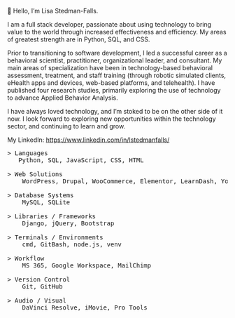 <p>👋 Hello, I’m Lisa Stedman-Falls.</p>
<p> I am a full stack developer, passionate about using technology to bring value to the world through increased effectiveness and efficiency. My areas of greatest strength are in Python, SQL, and CSS.</p>
<p> Prior to transitioning to software development, I led a successful career as a behavioral scientist, practitioner, organizational leader, and consultant. My main areas of specialization have been in technology-based behavioral assessment, treatment, and staff training (through robotic simulated clients, eHealth apps and devices, web-based platforms, and telehealth). I have published four research studies, primarily exploring the use of technology to advance Applied Behavior Analysis.</p>

<p> I have always loved technology, and I’m stoked to be on the other side of it now. I look forward to exploring new opportunities within the technology sector, and continuing to learn and grow.</p>

My LinkedIn: https://www.linkedin.com/in/lstedmanfalls/

<pre>
> Languages
   Python, SQL, JavaScript, CSS, HTML

> Web Solutions
    WordPress, Drupal, WooCommerce, Elementor, LearnDash, Yoast SEO, Google Analytics, W3C WCAG Standards

> Database Systems
    MySQL, SQLite

> Libraries / Frameworks
    Django, jQuery, Bootstrap

> Terminals / Environments
    cmd, GitBash, node.js, venv

> Workflow
    MS 365, Google Workspace, MailChimp

> Version Control
    Git, GitHub

> Audio / Visual
    DaVinci Resolve, iMovie, Pro Tools
</pre>
